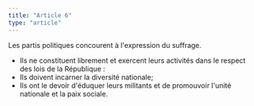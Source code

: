 ```yaml
---
title: "Article 6"
type: "article"
---
```




Les partis politiques concourent à l'expression du suffrage.

- Ils ne constituent librement et exercent leurs activités dans le respect des lois de la République :
- Ils doivent incarner la diversité nationale;
- Ils ont le devoir d'éduquer leurs militants et de promouvoir l'unité nationale et la paix sociale.
